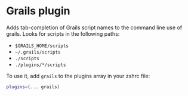 # Grails plugin

Adds tab-completion of Grails script names to the command line use of grails.
Looks for scripts in the following paths:

- `$GRAILS_HOME/scripts`
- `~/.grails/scripts`
- `./scripts`
- `./plugins/*/scripts`

To use it, add `grails` to the plugins array in your zshrc file:

```zsh
plugins=(... grails)
```
